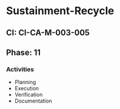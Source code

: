 # Sustainment-Recycle

## CI: CI-CA-M-003-005
## Phase: 11

### Activities
- Planning
- Execution
- Verification
- Documentation
